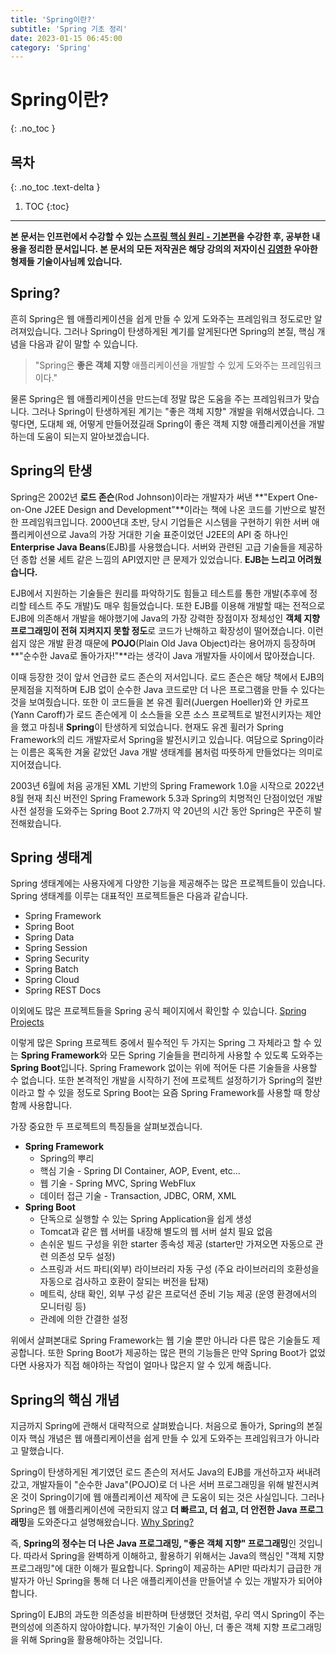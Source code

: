 ```yaml
---
title: 'Spring이란?'
subtitle: 'Spring 기초 정리'
date: 2023-01-15 06:45:00
category: 'Spring'
---
```


# Spring이란?   
{: .no_toc }

## 목차
{: .no_toc .text-delta }

1. TOC
{:toc}

---

**본 문서는 인프런에서 수강할 수 있는 [스프링 핵심 원리 - 기본편](https://inflearn.com/course/스프링-핵심-원리-기본편)을 수강한 후, 공부한 내용을 정리한 문서입니다. 본 문서의 모든 저작권은 해당 강의의 저자이신 [김영한](https://inflearn.com/users/@yh) 우아한형제들 기술이사님께 있습니다.**

## Spring?
흔히 Spring은 웹 애플리케이션을 쉽게 만들 수 있게 도와주는 프레임워크 정도로만 알려져있습니다. 그러나 Spring이 탄생하게된 계기를 알게된다면 Spring의 본질, 핵심 개념을 다음과 같이 말할 수 있습니다.

> "Spring은 **좋은 객체 지향** 애플리케이션을 개발할 수 있게 도와주는 프레임워크이다."

물론 Spring은 웹 애플리케이션을 만드는데 정말 많은 도움을 주는 프레임워크가 맞습니다. 그러나 Spring이 탄생하게된 계기는 "좋은 객체 지향" 개발을 위해서였습니다. 그렇다면, 도대체 왜, 어떻게 만들어졌길래 Spring이 좋은 객체 지향 애플리케이션을 개발하는데 도움이 되는지 알아보겠습니다.

## Spring의 탄생
Spring은 2002년 **로드 존슨**(Rod Johnson)이라는 개발자가 써낸 **"Expert One-on-One J2EE Design and Development"**이라는 책에 나온 코드를 기반으로 발전한 프레임워크입니다. 2000년대 초반, 당시 기업들은 시스템을 구현하기 위한 서버 애플리케이션으로 Java의 가장 거대한 기술 표준이었던 J2EE의 API 중 하나인 **Enterprise Java Beans**(EJB)를 사용했습니다. 서버와 관련된 고급 기술들을 제공하던 종합 선물 세트 같은 느낌의 API였지만 큰 문제가 있었습니다. **EJB는 느리고 어려웠습니다.**

EJB에서 지원하는 기술들은 원리를 파악하기도 힘들고 테스트를 통한 개발(추후에 정리할 테스트 주도 개발)도 매우 힘들었습니다. 또한 EJB를 이용해 개발할 때는 전적으로 EJB에 의존해서 개발을 해야했기에 Java의 가장 강력한 장점이자 정체성인 **객체 지향 프로그래밍이 전혀 지켜지지 못할 정도**로 코드가 난해하고 확장성이 떨어졌습니다. 이런 쉽지 않은 개발 환경 때문에 **POJO**(Plain Old Java Object)라는 용어까지 등장하며 **"순수한 Java로 돌아가자!"**라는 생각이 Java 개발자들 사이에서 많아졌습니다.

이때 등장한 것이 앞서 언급한 로드 존슨의 저서입니다. 로드 존슨은 해당 책에서 EJB의 문제점을 지적하며 EJB 없이 순수한 Java 코드로만 더 나은 프로그램을 만들 수 있다는 것을 보여줬습니다. 또한 이 코드들을 본 유겐 휠러(Juergen Hoeller)와 얀 카로프(Yann Caroff)가 로드 존슨에게 이 소스들을 오픈 소스 프로젝트로 발전시키자는 제안을 했고 마침내 **Spring**이 탄생하게 되었습니다. 현재도 유겐 휠러가 Spring Framework의 리드 개발자로서 Spring을 발전시키고 있습니다. 여담으로 Spring이라는 이름은 혹독한 겨울 같았던 Java 개발 생태계를 봄처럼 따뜻하게 만들었다는 의미로 지어졌습니다.

2003년 6월에 처음 공개된 XML 기반의 Spring Framework 1.0을 시작으로 2022년 8월 현재 최신 버전인 Spring Framework 5.3과 Spring의 치명적인 단점이었던 개발 사전 설정을 도와주는 Spring Boot 2.7까지 약 20년의 시간 동안 Spring은 꾸준히 발전해왔습니다.

## Spring 생태계
Spring 생태계에는 사용자에게 다양한 기능을 제공해주는 많은 프로젝트들이 있습니다. Spring 생태계를 이루는 대표적인 프로젝트들은 다음과 같습니다.

* Spring Framework
* Spring Boot
* Spring Data
* Spring Session
* Spring Security
* Spring Batch
* Spring Cloud
* Spring REST Docs

이외에도 많은 프로젝트들을 Spring 공식 페이지에서 확인할 수 있습니다. [Spring Projects](https://spring.io/projects)

이렇게 많은 Spring 프로젝트 중에서 필수적인 두 가지는 Spring 그 자체라고 할 수 있는 **Spring Framework**와 모든 Spring 기술들을 편리하게 사용할 수 있도록 도와주는 **Spring Boot**입니다. Spring Framework 없이는 위에 적어둔 다른 기술들을 사용할 수 없습니다. 또한 본격적인 개발을 시작하기 전에 프로젝트 설정하기가 Spring의 절반이라고 할 수 있을 정도로 Spring Boot는 요즘 Spring Framework를 사용할 때 항상 함께 사용합니다.

가장 중요한 두 프로젝트의 특징들을 살펴보겠습니다.
* **Spring Framework**
    * Spring의 뿌리
    * 핵심 기술 - Spring DI Container, AOP, Event, etc...
    * 웹 기술 - Spring MVC, Spring WebFlux
    * 데이터 접근 기술 - Transaction, JDBC, ORM, XML
* **Spring Boot**
    * 단독으로 실행할 수 있는 Spring Application을 쉽게 생성
    * Tomcat과 같은 웹 서버를 내장해 별도의 웹 서버 설치 필요 없음
    * 손쉬운 빌드 구성을 위한 starter 종속성 제공 (starter만 가져오면 자동으로 관련 의존성 모두 설정)
    * 스프링과 서드 파티(외부) 라이브러리 자동 구성 (주요 라이브러리의 호환성을 자동으로 검사하고 호환이 잘되는 버전을 탑재)
    * 메트릭, 상태 확인, 외부 구성 같은 프로덕션 준비 기능 제공 (운영 환경에서의 모니터링 등)
    * 관례에 의한 간결한 설정

위에서 살펴본대로 Spring Framework는 웹 기술 뿐만 아니라 다른 많은 기술들도 제공합니다. 또한 Spring Boot가 제공하는 많은 편의 기능들은 만약 Spring Boot가 없었다면 사용자가 직접 해야하는 작업이 얼마나 많은지 알 수 있게 해줍니다.

## Spring의 핵심 개념
지금까지 Spring에 관해서 대략적으로 살펴봤습니다. 처음으로 돌아가, Spring의 본질이자 핵심 개념은 웹 애플리케이션을 쉽게 만들 수 있게 도와주는 프레임워크가 아니라고 말했습니다.

Spring이 탄생하게된 계기였던 로드 존슨의 저서도 Java의 EJB를 개선하고자 써내려갔고, 개발자들이 "순수한 Java"(POJO)로 더 나은 서버 프로그래밍을 위해 발전시켜온 것이 Spring이기에 웹 애플리케이션 제작에 큰 도움이 되는 것은 사실입니다. 그러나 Spring은 웹 애플리케이션에 국한되지 않고 **더 빠르고, 더 쉽고, 더 안전한 Java 프로그래밍**을 도와준다고 설명해왔습니다. [Why Spring?](https://spring.io/why-spring)

즉, **Spring의 정수는 더 나은 Java 프로그래밍, "좋은 객체 지향" 프로그래밍**인 것입니다. 따라서 Spring을 완벽하게 이해하고, 활용하기 위해서는 Java의 핵심인 "객체 지향 프로그래밍"에 대한 이해가 필요합니다. Spring이 제공하는 API만 따라치기 급급한 개발자가 아닌 Spring을 통해 더 나은 애플리케이션을 만들어낼 수 있는 개발자가 되어야합니다.

Spring이 EJB의 과도한 의존성을 비판하며 탄생했던 것처럼, 우리 역시 Spring이 주는 편의성에 의존하지 않아야합니다. 부가적인 기술이 아닌, 더 좋은 객체 지향 프로그래밍을 위해 Spring을 활용해야하는 것입니다.